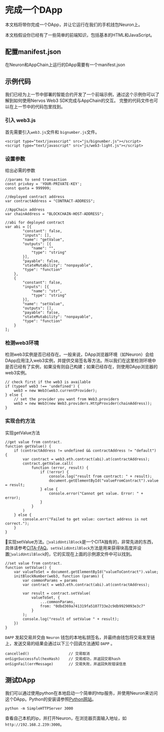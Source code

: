 # 完成一个DApp

本文档将带你完成一个DApp，并让它运行在我们的手机钱包Neuron上。

本文档假设你已经有了一些简单的前端知识，包括基本的HTML和JavaScript。

## 配置manifest.json

在Neuron和AppChain上运行的DApp需要有一个manifest.json

## 示例代码

我们已经为上一节中部署的智能合约开发了一个前端示例，通过这个示例你可以了解到如何使用Nervos Web3 SDK完成与AppChain的交互。 完整的代码文件也可以在上一节中的代码包里找到。

### 引入 web3.js

首先需要引入`web3.js`文件和 `bignumber.js`文件。

    <script type="text/javascript" src="js/bignumber.js"></script>
    <script type="text/javascript" src="js/web3-light.js"></script>
    

### 设置参数

给出必需的参数

    //params to send transaction
    const privkey = 'YOUR-PRIVATE-KEY';
    const quota = 999999;
    
    //deployed contract address
    var contractAddress = "CONTRACT-ADDRESS";
    
    //AppChain address
    var chainAddress = "BLOCKCHAIN-HOST-ADDRESS";
    
    //abi for deployed contract
    var abi = [{
            "constant": false,
            "inputs": [],
            "name": "getValue",
            "outputs": [{
                "name": "",
                "type": "string"
            }],
            "payable": false,
            "stateMutability": "nonpayable",
            "type": "function"
        },
        {
            "constant": false,
            "inputs": [{
                "name": "str",
                "type": "string"
            }],
            "name": "setValue",
            "outputs": [],
            "payable": false,
            "stateMutability": "nonpayable",
            "type": "function"
        }
    ];
    

### 检测web3环境

检测web3实例是否已经存在。一般来说，DApp浏览器环境（如Neuron）会给DApp应用注入web3实例，并提供交易签名等方法。所以我们在这里检测环境中是否已经有了实例，如果没有则自己构建；如果已经存在，则使用DApp浏览器的web3实例。

    // check first if the web3 is available
    if (typeof web3 !== 'undefined') {
        web3 = new Web3(web3.currentProvider);
    } else {
        // set the provider you want from Web3.providers
        web3 = new Web3(new Web3.providers.HttpProvider(chainAddress));
    }
    

### 实现合约方法

实现getValue方法

    //get value from contract.
    function getValue() {
        if (contractAddress != undefined && contractAddress != "default") {
            var contract = web3.eth.contract(abi).at(contractAddress);
            contract.getValue.call(
                function (error, result) {
                    if (!error) {
                        console.log("result from contract: " + result);
                        document.getElementById("valueFromContract").value = result;
                    } else {
                        console.error("Cannot get value. Error: " + error);
                    }
                }
            )
        } else {
            console.err("Failed to get value: conrtact address is not correct.");
        }
    }
    

实现setValue方法。`validUntilBlock`是一个CITA独有的，非常先进的东西，具体请参考[CITA-FAQ](https://docs.nervos.org/cita/#/reference/faq)。`setValidUntilBlock`方法是用来获得块高度并设置`validUntilBlock`的，它的实现在上面的示例源文件中可以找到。

    //set value from contract.
    function setValue() {
        var valueToSet = document.getElementById("valueToContract").value;
        initBlockNumber(web3, function (params) {
            var commonParams = params
            var contract = web3.eth.contract(abi).at(contractAddress);
    
            var result = contract.setValue(
                valueToSet, {
                    ...commonParams,
                    from: "0dbd369a741319fa5107733e2c9db9929093e3c7"
                }
            );
            console.log("result of setValue " + result);
        })
    }
    

`DAPP` 发起交易并交由 `Neuron` 钱包的本地私钥签名，并最终由钱包将交易发至链上，发送交易的结果会通过以下三个回调方法通知 `DAPP` 。

    cancelled()                  // 交易取消
    onSignSuccessful(hexHash)    // 交易成功，并返回交易hash
    onSignFail(errMessage)       // 交易失败，并返回失败错误信息
    

## 测试DApp

我们可以通过使用python在本地启动一个简单的http服务，并使用Neuron来访问这个DApp。Python的安装请参照[Python网站](https://www.python.org/downloads/)。

    python -m SimpleHTTPServer 3000
    

查看自己本机的ip，并打开Neuron，在浏览器页面输入地址，如`http://192.168.2.239:3000`。